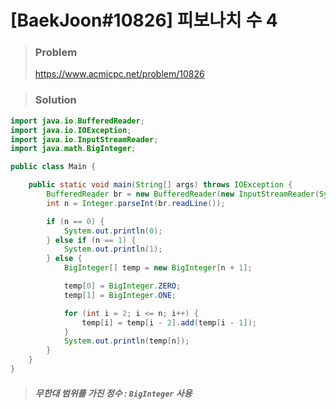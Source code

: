 # [BaekJoon#10826] 피보나치 수 4



> ### Problem
>
> https://www.acmicpc.net/problem/10826



> ### Solution
>

```java
import java.io.BufferedReader;
import java.io.IOException;
import java.io.InputStreamReader;
import java.math.BigInteger;

public class Main {

    public static void main(String[] args) throws IOException {
        BufferedReader br = new BufferedReader(new InputStreamReader(System.in));
        int n = Integer.parseInt(br.readLine());

        if (n == 0) {
            System.out.println(0);
        } else if (n == 1) {
            System.out.println(1);
        } else {
            BigInteger[] temp = new BigInteger[n + 1];

            temp[0] = BigInteger.ZERO;
            temp[1] = BigInteger.ONE;

            for (int i = 2; i <= n; i++) {
                temp[i] = temp[i - 2].add(temp[i - 1]);
            }
            System.out.println(temp[n]);
        }
    }
}
```

> ##### 무한대 범위를 가진 정수 : `BigInteger` 사용